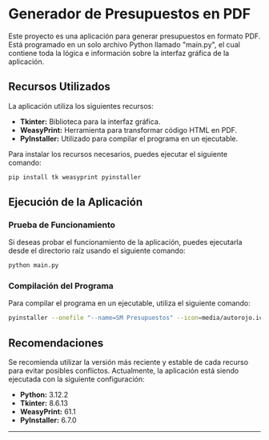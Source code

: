 # Generador de Presupuestos en PDF

Este proyecto es una aplicación para generar presupuestos en formato PDF. Está programado en un solo archivo Python llamado "main.py", el cual contiene toda la lógica e información sobre la interfaz gráfica de la aplicación.

## Recursos Utilizados

La aplicación utiliza los siguientes recursos:

- **Tkinter:** Biblioteca para la interfaz gráfica.
- **WeasyPrint:** Herramienta para transformar código HTML en PDF.
- **PyInstaller:** Utilizado para compilar el programa en un ejecutable.

Para instalar los recursos necesarios, puedes ejecutar el siguiente comando:

```bash
pip install tk weasyprint pyinstaller
```

## Ejecución de la Aplicación

### Prueba de Funcionamiento

Si deseas probar el funcionamiento de la aplicación, puedes ejecutarla desde el directorio raíz usando el siguiente comando:

```bash
python main.py
```

### Compilación del Programa

Para compilar el programa en un ejecutable, utiliza el siguiente comando:

```bash
pyinstaller --onefile "--name=SM Presupuestos" --icon=media/autorojo.ico main.py
```

## Recomendaciones

Se recomienda utilizar la versión más reciente y estable de cada recurso para evitar posibles conflictos. Actualmente, la aplicación está siendo ejecutada con la siguiente configuración:

- **Python:** 3.12.2
- **Tkinter:** 8.6.13
- **WeasyPrint:** 61.1
- **PyInstaller:** 6.7.0

---

